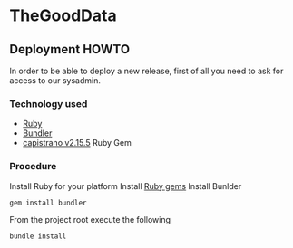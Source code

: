 # TheGoodData
## Deployment HOWTO

In order to be able to deploy a new release, first of all you need to ask for access to our sysadmin.

### Technology used

- [Ruby](https://www.ruby-lang.org)
- [Bundler](https://github.com/bundler/bundler)
- [capistrano v2.15.5](https://github.com/capistrano/capistrano/tree/legacy-v2) Ruby Gem

### Procedure

Install Ruby for your platform
Install [Ruby gems](https://rubygems.org/)
Install Bunlder
``` bash
gem install bundler
```
From the project root execute the following
``` bash
bundle install
```